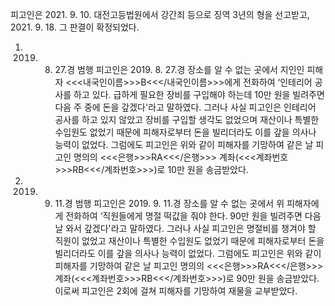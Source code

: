 피고인은 2021. 9. 10. 대전고등법원에서 강간죄 등으로 징역 3년의 형을 선고받고, 2021. 9. 18. 그 판결이 확정되었다.
1. 2019. 8. 27.경 범행
피고인은 2019. 8. 27.경 장소를 알 수 없는 곳에서 지인인 피해자 <<<내국인이름>>>B<<</내국인이름>>>에게 전화하여 ‘인테리어 공사를 하고 있다. 급하게 필요한 장비를 구입해야 하는데 10만 원을 빌려주면 다음 주 중에 돈을 갚겠다'라고 말하였다.
그러나 사실 피고인은 인테리어 공사를 하고 있지 않았고 장비를 구입할 생각도 없었으며 재산이나 특별한 수입원도 없었기 때문에 피해자로부터 돈을 빌리더라도 이를 갚을 의사나 능력이 없었다.
그럼에도 피고인은 위와 같이 피해자를 기망하여 같은 날 피고인 명의의 <<<은행>>>RA<<</은행>>> 계좌(<<<계좌번호>>>RB<<</계좌번호>>>)로 10만 원을 송금받았다.
2. 2019. 9. 11.경 범행
피고인은 2019. 9. 11.경 장소를 알 수 없는 곳에서 위 피해자에게 전화하여 ‘직원들에게 명절 떡값을 줘야 한다. 90만 원을 빌려주면 다음날 와서 갚겠다'라고 말하였다.
그러나 사실 피고인은 명절비를 챙겨야 할 직원이 없었고 재산이나 특별한 수입원도 없었기 때문에 피해자로부터 돈을 빌리더라도 이를 갚을 의사나 능력이 없었다.
그럼에도 피고인은 위와 같이 피해자를 기망하여 같은 날 피고인 명의의 <<<은행>>>RA<<</은행>>> 계좌(<<<계좌번호>>>RB<<</계좌번호>>>)로 90만 원을 송금받았다.
이로써 피고인은 2회에 걸쳐 피해자를 기망하여 재물을 교부받았다.